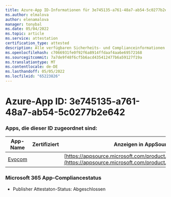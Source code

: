 ```yaml
---
title: Azure-App ID-Informationen für 3e745135-a761-48a7-ab54-5c0277b2e642
ms.author: elmalova
author: elenamalova
manager: tonybal
ms.date: 05/04/2022
ms.topic: article
ms.service: attestation
certification_type: attested
description: Alle verfügbaren Sicherheits- und Complianceinformationen für 3e745135-a761-48a7-ab54-5c0277b2e642.
ms.openlocfilehash: c7066931fe0f92f6a8914ffdaaf4aa6e69572168
ms.sourcegitcommit: 7a7de9f48f6cf5b6acd435412477b6a59127f19a
ms.translationtype: MT
ms.contentlocale: de-DE
ms.lasthandoff: 05/05/2022
ms.locfileid: "65223826"
---
```

# <a name="azure-app-id-3e745135-a761-48a7-ab54-5c0277b2e642"></a>Azure-App ID: 3e745135-a761-48a7-ab54-5c0277b2e642


### <a name="apps-associated-with-this-id"></a>Apps, die dieser ID zugeordnet sind:
| **App-Name** | **Zertifiziert** | **Anzeigen in AppSource** |
|--------------|---------------|-----------------------|
| [Evocom](../forward/WA200002050.md) |  | [https://appsource.microsoft.com/product/office/WA200002050](https://appsource.microsoft.com/product/office/WA200002050) |

### <a name="microsoft-365-app-compliance-status"></a>Microsoft 365 App-Compliancestatus
- Publisher Attestaton-Status: Abgeschlossen
